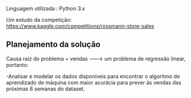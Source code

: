 Linguagem utilizada : Python 3.x 

Um estudo da competição: https://www.kaggle.com/competitions/rossmann-store-sales 

 ## Planejamento da solução
 
 Causa raiz do problema = vendas ---> um problema de regressão linear, portanto:
 
 -Analisar e modelar os dados disponíveis para encontrar o algoritmo de aprendizado de máquina com maior acurácia para prever ás vendas das próximas 6 semanas do dataset. 
 
 
